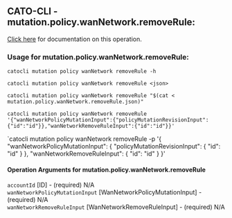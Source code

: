 
## CATO-CLI - mutation.policy.wanNetwork.removeRule:
[Click here](https://api.catonetworks.com/documentation/#mutation-mutation.policy.wanNetwork.removeRule) for documentation on this operation.

### Usage for mutation.policy.wanNetwork.removeRule:

`catocli mutation policy wanNetwork removeRule -h`

`catocli mutation policy wanNetwork removeRule <json>`

`catocli mutation policy wanNetwork removeRule "$(cat < mutation.policy.wanNetwork.removeRule.json)"`

`catocli mutation policy wanNetwork removeRule '{"wanNetworkPolicyMutationInput":{"policyMutationRevisionInput":{"id":"id"}},"wanNetworkRemoveRuleInput":{"id":"id"}}'`

`catocli mutation policy wanNetwork removeRule -p '{
    "wanNetworkPolicyMutationInput": {
        "policyMutationRevisionInput": {
            "id": "id"
        }
    },
    "wanNetworkRemoveRuleInput": {
        "id": "id"
    }
}'


#### Operation Arguments for mutation.policy.wanNetwork.removeRule ####

`accountId` [ID] - (required) N/A    
`wanNetworkPolicyMutationInput` [WanNetworkPolicyMutationInput] - (required) N/A    
`wanNetworkRemoveRuleInput` [WanNetworkRemoveRuleInput] - (required) N/A    
